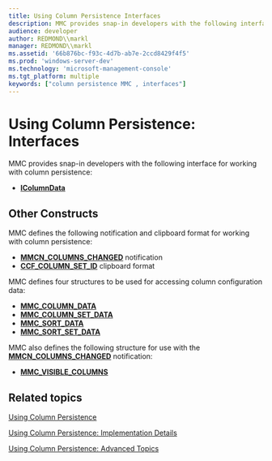 ```yaml
---
title: Using Column Persistence Interfaces
description: MMC provides snap-in developers with the following interface for working with column persistence
audience: developer
author: REDMOND\\markl
manager: REDMOND\\markl
ms.assetid: '66b876bc-f93c-4d7b-ab7e-2ccd8429f4f5'
ms.prod: 'windows-server-dev'
ms.technology: 'microsoft-management-console'
ms.tgt_platform: multiple
keywords: ["column persistence MMC , interfaces"]
---
```


# Using Column Persistence: Interfaces

MMC provides snap-in developers with the following interface for working with column persistence:

-   [**IColumnData**](icolumndata.md)

## Other Constructs

MMC defines the following notification and clipboard format for working with column persistence:

-   [**MMCN\_COLUMNS\_CHANGED**](mmcn-columns-changed.md) notification
-   [**CCF\_COLUMN\_SET\_ID**](ccf-column-set-id.md) clipboard format

MMC defines four structures to be used for accessing column configuration data:

-   [**MMC\_COLUMN\_DATA**](mmc-column-data.md)
-   [**MMC\_COLUMN\_SET\_DATA**](mmc-column-set-data.md)
-   [**MMC\_SORT\_DATA**](mmc-sort-data.md)
-   [**MMC\_SORT\_SET\_DATA**](mmc-sort-set-data.md)

MMC also defines the following structure for use with the [**MMCN\_COLUMNS\_CHANGED**](mmcn-columns-changed.md) notification:

-   [**MMC\_VISIBLE\_COLUMNS**](mmc-visible-columns.md)

## Related topics

<dl> <dt>

[Using Column Persistence](using-column-persistence.md)
</dt> <dt>

[Using Column Persistence: Implementation Details](using-column-persistence-implementation-details.md)
</dt> <dt>

[Using Column Persistence: Advanced Topics](using-column-persistence-advanced-topics.md)
</dt> </dl>

 

 





